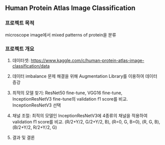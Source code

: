 ## Human Protein Atlas Image Classification


### 프로젝트 목적
microscope image에서 mixed patterns of protein을 분류


### 프로젝트 개요
1. 데이터셋: 
https://www.kaggle.com/c/human-protein-atlas-image-classification/data 

2. 데이터 imbalance 문제 해결을 위해 Augmentation Library를 이용하여 데이터 증강

3. 최적의 모델 찾기: ResNet50 fine-tune, VGG16 fine-tune, InceptionResNetV3 fine-tune의 validation f1 score를 비교.
InceptionResNetV3 선택

4. 채널 조절: 최적의 모델인 InceptionResNetV3에 4종류의 채널을 적용하여 validation f1 score를 비교. (R/2+Y/2, G/2+Y/2, B), (R=0, G, B=0), (R, G, B), (B/2+Y/2, R/2+Y/2, G)

5. 결과 및 결론
